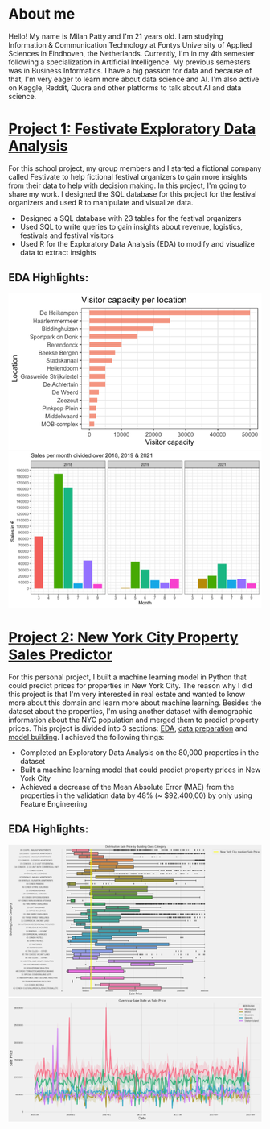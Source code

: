# About me
Hello! My name is Milan Patty and I'm 21 years old. I am studying Information & Communication Technology at Fontys University of Applied Sciences in Eindhoven, the Netherlands. Currently, I'm in my 4th semester following a specialization in Artificial Intelligence. My previous semesters was in Business Informatics. I have a big passion for data and because of that, I'm very eager to learn more about data science and AI. I'm also active on Kaggle, Reddit, Quora and other platforms to talk about AI and data science.

# [Project 1: Festivate Exploratory Data Analysis](https://github.com/MLP99/Festivate-EDA)
For this school project, my group members and I started a fictional company called Festivate to help fictional festival organizers to gain more insights from their data to help with decision making. In this project, I'm going to share my work. I designed the SQL database for this project for the festival organizers and used R to manipulate and visualize data.

* Designed a SQL database with 23 tables for the festival organizers
* Used SQL to write queries to gain insights about revenue, logistics, festivals and festival visitors
* Used R for the Exploratory Data Analysis (EDA) to modify and visualize data to extract insights

## EDA Highlights:
![](./images/vcpl.png)
![](./images/spmdo.png)

# [Project 2: New York City Property Sales Predictor](https://github.com/MLP99/NYC-PSP)
For this personal project, I built a machine learning model in Python that could predict prices for properties in New York City. The reason why I did this project is that I'm very interested in real estate and wanted to know more about this domain and learn more about machine learning. Besides the dataset about the properties, I'm using another dataset with demographic information about the NYC population and merged them to predict property prices.
This project is divided into 3 sections: [EDA](https://github.com/MLP99/NYC-PSP/blob/main/files/NYC_PSP_EDA.ipynb), [data preparation](https://github.com/MLP99/NYC-PSP/blob/main/files/NYC_PSP_PREPARATION.ipynb) and [model building](https://github.com/MLP99/NYC-PSP/blob/main/files/NYC_PSP_MODELLING.ipynb). I achieved the following things:

* Completed an Exploratory Data Analysis on the 80,000 properties in the dataset
* Built a machine learning model that could predict property prices in New York City
* Achieved a decrease of the Mean Absolute Error (MAE) from the properties in the validation data by 48% (~ $92.400,00) by only using Feature Engineering

## EDA Highlights:
![](./images/dsp.png)
![](./images/ovsdsp.png)

